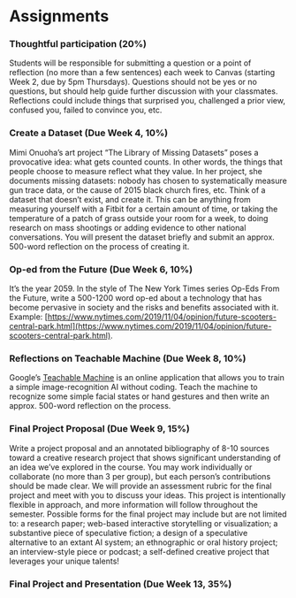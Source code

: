 ---
---

# Assignments

### Thoughtful participation (20%)

Students will be responsible for submitting a question or a point of reflection (no more than a few sentences) each week to Canvas (starting Week 2, due by 5pm Thursdays). Questions should not be yes or no questions, but should help guide further discussion with your classmates. Reflections could include things that surprised you, challenged a prior view, confused you, failed to convince you, etc.

### Create a Dataset (Due Week 4, 10%)

Mimi Onuoha’s art project “The Library of Missing Datasets” poses a provocative idea: what gets counted counts. In other words, the things that people choose to measure reflect what they value. In her project, she documents missing datasets: nobody has chosen to systematically measure gun trace data, or the cause of 2015 black church fires, etc. Think of a dataset that doesn’t exist, and create it. This can be anything from measuring yourself with a Fitbit for a certain amount of time, or taking the temperature of a patch of grass outside your room for a week, to doing research on mass shootings or adding evidence to other national conversations. You will present the dataset briefly and submit an approx. 500-word reflection on the process of creating it.

### Op-ed from the Future (Due Week 6, 10%)

It’s the year 2059. In the style of The New York Times series Op-Eds From the Future, write a 500-1200 word op-ed about a technology that has become pervasive in society and the risks and benefits associated with it. Example: [https://www.nytimes.com/2019/11/04/opinion/future-scooters-central-park.html](https://www.nytimes.com/2019/11/04/opinion/future-scooters-central-park.html).

### Reflections on Teachable Machine (Due Week 8, 10%)

 Google’s [Teachable Machine](https://teachablemachine.withgoogle.com/) is an online application that allows you to train a simple image-recognition AI without coding. Teach the machine to recognize some simple facial states or hand gestures and then write an approx. 500-word reflection on the process.

### Final Project Proposal (Due Week 9, 15%)

Write a project proposal and an annotated bibliography of 8-10 sources toward a creative research project that shows significant understanding of an idea we’ve explored in the course. You may work individually or collaborate (no more than 3 per group), but each person’s contributions should be made clear. We will provide an assessment rubric for the final project and meet with you to discuss your ideas. This project is intentionally flexible in approach, and more information will follow throughout the semester. Possible forms for the final project may include but are not limited to: a research paper; web-based interactive storytelling or visualization; a substantive piece of speculative fiction; a design of a speculative alternative to an extant AI system; an ethnographic or oral history project; an interview-style piece or podcast; a self-defined creative project that leverages your unique talents!

### Final Project and Presentation (Due Week 13, 35%)
